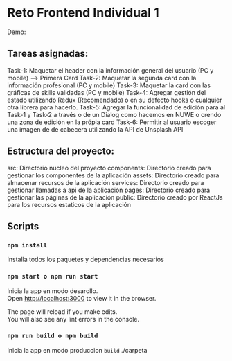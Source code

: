 # Reto Frontend Individual 1

Demo:

## Tareas asignadas:

Task-1: Maquetar el header con la información general del usuario (PC y mobile) --> Primera Card
Task-2: Maquetar la segunda card con la información profesional (PC y mobile)
Task-3: Maquetar la card con las gráficas de skills validadas (PC y mobile)
Task-4: Agregar gestión del estado utilizando Redux (Recomendado) o en su defecto hooks o cualquier otra librera para hacerlo.
Task-5: Agregar la funcionalidad de edición para al Task-1 y Task-2 a través o de un Dialog como hacemos en NUWE o crendo una zona de edición en la própia card
Task-6: Permitir al usuario escoger una imagen de de cabecera utilizando la API de Unsplash API

## Estructura del proyecto:

src: Directorio nucleo del proyecto
components: Directorio creado para gestionar los componentes de la aplicación
assets: Directorio creado para almacenar recursos de la aplicación
services: Directorio creado para gestionar llamadas a api de la aplicación
pages: Directorio creado para gestionar las páginas de la aplicación
public: Directorio creado por ReactJs para los recursos estaticos de la aplicación

## Scripts

### `npm install`

Installa todos los paquetes y dependencias necesarios

### `npm start o npm run start`

Inicia la app en modo desarollo.\
Open [http://localhost:3000](http://localhost:3000) to view it in the browser.

The page will reload if you make edits.\
You will also see any lint errors in the console.

### `npm run build o npm build`

Inicia la app en modo produccion `build` ./carpeta
